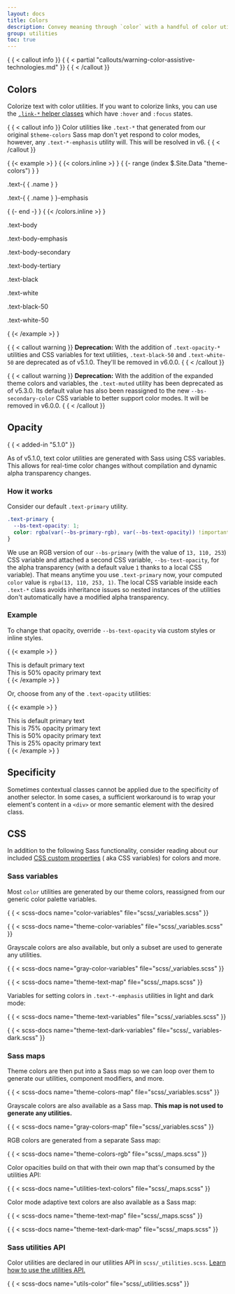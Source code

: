 ```yaml
---
layout: docs
title: Colors
description: Convey meaning through `color` with a handful of color utility classes. Includes support for styling links with hover states, too.
group: utilities
toc: true
---
```


{ { < callout info }}
{ { < partial "callouts/warning-color-assistive-technologies.md" }}
{ { < /callout }}

## Colors

Colorize text with color utilities. If you want to colorize links, you can use
the [`.link-*` helper classes](../helpers/colored-links.md) which
have `:hover` and `:focus` states.

{ { < callout info }}
Color utilities like `.text-*` that generated from our original `$theme-colors`
Sass map don't yet respond to color modes, however, any `.text-*-emphasis`
utility will. This will be resolved in v6.
{ { < /callout }}

{ {< example >} }
{ {< colors.inline >} }
{ {- range (index $.Site.Data "theme-colors") } }
<p class="text-{ { .name } }{ { with .contrast_color } } bg-{ { . } }{ { end } }">.text-{ { .name } }</p>
<p class="text-{ { .name } }-emphasis">.text-{ { .name } }-emphasis</p>
{ {- end -} }
{ {< /colors.inline >} }

<p class="text-body">.text-body</p>
<p class="text-body-emphasis">.text-body-emphasis</p>
<p class="text-body-secondary">.text-body-secondary</p>
<p class="text-body-tertiary">.text-body-tertiary</p>

<p class="text-black bg-white">.text-black</p>
<p class="text-white bg-dark">.text-white</p>
<p class="text-black-50 bg-white">.text-black-50</p>
<p class="text-white-50 bg-dark">.text-white-50</p>
{ {< /example >} }

{ { < callout warning }}
**Deprecation:** With the addition of `.text-opacity-*` utilities and CSS
variables for text utilities, `.text-black-50` and `.text-white-50` are
deprecated as of v5.1.0. They'll be removed in v6.0.0.
{ { < /callout }}

{ { < callout warning }}
**Deprecation:** With the addition of the expanded theme colors and variables,
the `.text-muted` utility has been deprecated as of v5.3.0. Its default value
has also been reassigned to the new `--bs-secondary-color` CSS variable to
better support color modes. It will be removed in v6.0.0.
{ { < /callout }}

## Opacity

{ { < added-in "5.1.0" }}

As of v5.1.0, text color utilities are generated with Sass using CSS variables.
This allows for real-time color changes without compilation and dynamic alpha
transparency changes.

### How it works

Consider our default `.text-primary` utility.

```css
.text-primary {
  --bs-text-opacity: 1;
  color: rgba(var(--bs-primary-rgb), var(--bs-text-opacity)) !important;
}
```

We use an RGB version of our `--bs-primary` (with the value of `13, 110, 253`)
CSS variable and attached a second CSS variable, `--bs-text-opacity`, for the
alpha transparency (with a default value `1` thanks to a local CSS variable).
That means anytime you use `.text-primary` now, your computed `color` value is
`rgba(13, 110, 253, 1)`. The local CSS variable inside each `.text-*` class
avoids inheritance issues so nested instances of the utilities don't
automatically have a modified alpha transparency.

### Example

To change that opacity, override `--bs-text-opacity` via custom styles or inline
styles.

{ {< example >} }
<div class="text-primary">This is default primary text</div>
<div class="text-primary" style="--bs-text-opacity: .5;">This is 50% opacity primary text</div>
{ {< /example >} }

Or, choose from any of the `.text-opacity` utilities:

{ {< example >} }
<div class="text-primary">This is default primary text</div>
<div class="text-primary text-opacity-75">This is 75% opacity primary text</div>
<div class="text-primary text-opacity-50">This is 50% opacity primary text</div>
<div class="text-primary text-opacity-25">This is 25% opacity primary text</div>
{ {< /example >} }

## Specificity

Sometimes contextual classes cannot be applied due to the specificity of another
selector. In some cases, a sufficient workaround is to wrap your element's
content in a `<div>` or more semantic element with the desired class.

## CSS

In addition to the following Sass functionality, consider reading about our
included [CSS custom properties](../customize/css-variables.md) (
aka CSS variables) for colors and more.

### Sass variables

Most `color` utilities are generated by our theme colors, reassigned from our
generic color palette variables.

{ { < scss-docs name="color-variables" file="scss/_variables.scss" }}

{ { < scss-docs name="theme-color-variables" file="scss/_variables.scss" }}

Grayscale colors are also available, but only a subset are used to generate any
utilities.

{ { < scss-docs name="gray-color-variables" file="scss/_variables.scss" }}

{ { < scss-docs name="theme-text-map" file="scss/_maps.scss" }}

Variables for setting colors in `.text-*-emphasis` utilities in light and dark
mode:

{ { < scss-docs name="theme-text-variables" file="scss/_variables.scss" }}

{ { < scss-docs name="theme-text-dark-variables" file="scss/_
variables-dark.scss" }}

### Sass maps

Theme colors are then put into a Sass map so we can loop over them to generate
our utilities, component modifiers, and more.

{ { < scss-docs name="theme-colors-map" file="scss/_variables.scss" }}

Grayscale colors are also available as a Sass map. **This map is not used to
generate any utilities.**

{ { < scss-docs name="gray-colors-map" file="scss/_variables.scss" }}

RGB colors are generated from a separate Sass map:

{ { < scss-docs name="theme-colors-rgb" file="scss/_maps.scss" }}

Color opacities build on that with their own map that's consumed by the
utilities API:

{ { < scss-docs name="utilities-text-colors" file="scss/_maps.scss" }}

Color mode adaptive text colors are also available as a Sass map:

{ { < scss-docs name="theme-text-map" file="scss/_maps.scss" }}

{ { < scss-docs name="theme-text-dark-map" file="scss/_maps.scss" }}

### Sass utilities API

Color utilities are declared in our utilities API in
`scss/_utilities.scss`. [Learn how to use the utilities API.](api.md#using-the-api)

{ { < scss-docs name="utils-color" file="scss/_utilities.scss" }}
